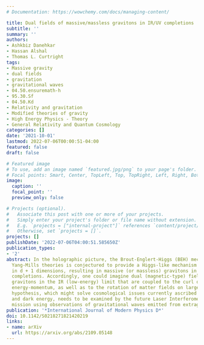 ```yaml
---
# Documentation: https://wowchemy.com/docs/managing-content/

title: Dual fields of massive/massless gravitons in IR/UV completions
subtitle: ''
summary: ''
authors:
- Ashkbiz Danehkar
- Hassan Alshal
- Thomas L. Curtright
tags:
- Massive gravity
- dual fields
- gravitation
- gravitational waves
- 04.50.ensuremath-h
- 95.30.Sf
- 04.50.Kd
- Relativity and gravitation
- Modified theories of gravity
- High Energy Physics - Theory
- General Relativity and Quantum Cosmology
categories: []
date: '2021-10-01'
lastmod: 2022-07-06T00:00:51-04:00
featured: false
draft: false

# Featured image
# To use, add an image named `featured.jpg/png` to your page's folder.
# Focal points: Smart, Center, TopLeft, Top, TopRight, Left, Right, BottomLeft, Bottom, BottomRight.
image:
  caption: ''
  focal_point: ''
  preview_only: false

# Projects (optional).
#   Associate this post with one or more of your projects.
#   Simply enter your project's folder or file name without extension.
#   E.g. `projects = ["internal-project"]` references `content/project/deep-learning/index.md`.
#   Otherwise, set `projects = []`.
projects: []
publishDate: '2022-07-06T04:00:51.585650Z'
publication_types:
- '2'
abstract: In the holographic picture, the Brout-Englert-Higgs (BEH) mechanism in d-dimensional
  Yang-Mills theories is conjectured to provide a Higgs-like mechanism for gravity
  in d + 1 dimensions, resulting in massive (or massless) gravitons in IR (or UV)
  completions. Accordingly, one could imagine dual (magnetic-type) fields of massive
  gravitons in the IR (low-energy) limit that are coupled to the curl of their own
  energy-momentum, as well as to the rotation of matter fields on large scales. This
  hypothesis, which might solve cosmological issues currently ascribed to dark matter
  and dark energy, needs to be examined by the future Laser Interferometer Space Antenna
  mission using observations of gravitational waves emitted from extragalactic sources.
publication: '*International Journal of Modern Physics D*'
doi: 10.1142/S0218271821420219
links:
- name: arXiv
  url: https://arxiv.org/abs/2109.05148
---
```

